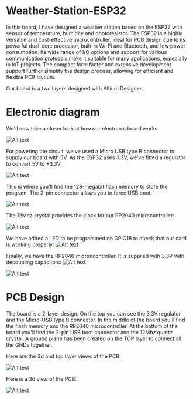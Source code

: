 # Weather-Station-ESP32
In this board, I have designed a weather station based on the ESP32 with sensor of temperature, humidity and photoresistor. 
The ESP32 is a highly versatile and cost-effective microcontroller, ideal for PCB design due to its powerful dual-core processor, built-in Wi-Fi and Bluetooth, and low power consumption. Its wide range of I/O options and support for various communication protocols make it suitable for many applications, especially in IoT projects. The compact form factor and extensive development support further simplify the design process, allowing for efficient and flexible PCB layouts.

Our board is a two layers designed with Altium Designer.

<h1> Electronic diagram</h1>
We'll now take a closer look at how our electronic board works: 

![Alt text](image/schema.png?raw=true "PCB in 3D view")

For powering the circuit, we've used a Micro USB type B connector to supply our board with 5V. As the ESP32 uses 3.3V, we've fitted a regulator to convert 5V to +3.3V: 

![Alt text](image/2.png?raw=true "PCB in 3D view")

This is where you'll find the 128-megabit flash memory to store the program. The 2-pin connector allows you to force USB boot:

![Alt text](image/3.png?raw=true "PCB in 3D view")

The 12Mhz crystal provides the clock for our RP2040 microcontroller:

![Alt text](image/4.png?raw=true "PCB in 3D view")


We have added a LED to be programmed on GPIO18 to check that our card is working properly: 
![Alt text](image/5.png?raw=true "PCB in 3D view")

Finally, we have the RP2040 microncontroller. It is supplied with 3.3V with decoupling capacitors:
![Alt text](image/6.png?raw=true "PCB in 3D view")

![Alt text](image/7.png?raw=true "PCB in 3D view")


<h1>PCB Design</h1>


The board is a 2-layer design. On the top you can see the 3.3V regulator and the Micro-USB type B connector.
In the middle of the board you'll find the flash memory and the RP2040 microcontroller.
At the bottom of the board you'll find the 2-pin USB boot connector and the 12Mhz quartz crystal.
A ground plane has been created on the TOP layer to connect all the GNDs together.

Here are the 3d and top layer views of the PCB:

![Alt text](image/8.png?raw=true "PCB in 3D view")

Here is a 3d view of the PCB:

![Alt text](image/9.png?raw=true "PCB in 3D view")


